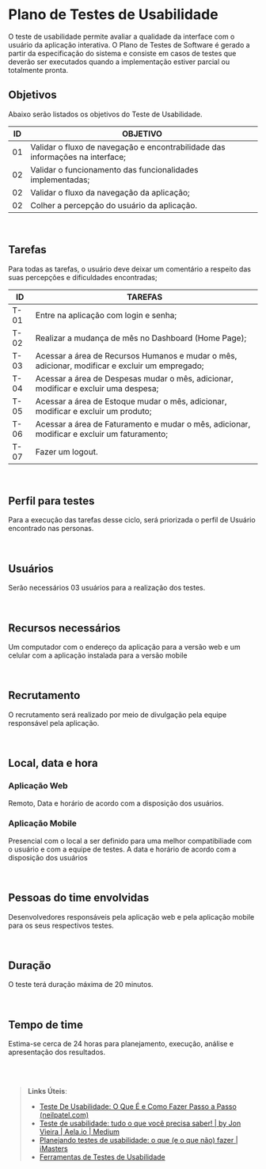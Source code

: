 # Plano de Testes de Usabilidade

O teste de usabilidade permite avaliar a qualidade da interface com o usuário da aplicação interativa. O Plano de Testes de Software é gerado a partir da especificação do sistema e consiste em casos de testes que deverão ser executados quando a implementação estiver parcial ou totalmente pronta.
<br>
## Objetivos
Abaixo serão listados os objetivos do Teste de Usabilidade.

|ID| OBJETIVO                                            |
|--|-------------------------------------------------------|
|01| Validar o fluxo de navegação e encontrabilidade das informações na interface; |
|02| Validar o funcionamento das funcionalidades implementadas; |
|02| Validar o fluxo da navegação da aplicação; |
|02| Colher a percepção do usuário da aplicação. |

<br>

## Tarefas
Para todas as tarefas, o usuário deve deixar um comentário a respeito das suas percepções e dificuldades encontradas;

|ID| TAREFAS                                            |
|--|-------------------------------------------------------|
|T-01| Entre na aplicação com login e senha; |
|T-02| Realizar a mudança de mês no Dashboard (Home Page); |
|T-03| Acessar a área de Recursos Humanos e mudar o mês, adicionar, modificar e excluir um empregado; |
|T-04| Acessar a área de Despesas mudar o mês, adicionar, modificar e excluir uma despesa; |
|T-05| Acessar a área de Estoque mudar o mês, adicionar, modificar e excluir um produto;  |
|T-06| Acessar a área de Faturamento e mudar o mês, adicionar, modificar e excluir um faturamento; |
|T-07| Fazer um logout. |

<br>

## Perfil para testes
Para a execução das tarefas desse ciclo, será priorizada o perfil de Usuário encontrado nas personas.

<br>

## Usuários
Serão necessários 03 usuários para a realização dos testes.

<br>

## Recursos necessários
Um computador com o endereço da aplicação para a versão web e um celular com a aplicação instalada para a versão mobile

<br>

## Recrutamento
O recrutamento será realizado por meio de divulgação pela equipe responsável pela aplicação.

<br>

## Local, data e hora

### Aplicação Web
Remoto, Data e horário de acordo com a disposição dos usuários.

### Aplicação Mobile
Presencial com o local a ser definido para uma melhor compatibiliade com o usuário e com a equipe de testes. A data e horário de acordo com a disposição dos usuários

<br>

## Pessoas do time envolvidas
Desenvolvedores responsáveis pela aplicação web e pela aplicação mobile para os seus respectivos testes.

<br>

## Duração
O teste terá duração máxima de 20 minutos.

<br>

## Tempo de time
Estima-se cerca de 24 horas para planejamento, execução, análise e apresentação dos resultados.

<br>
<br>

> **Links Úteis**:
> - [Teste De Usabilidade: O Que É e Como Fazer Passo a Passo (neilpatel.com)](https://neilpatel.com/br/blog/teste-de-usabilidade/)
> - [Teste de usabilidade: tudo o que você precisa saber! | by Jon Vieira | Aela.io | Medium](https://medium.com/aela/teste-de-usabilidade-o-que-voc%C3%AA-precisa-saber-39a36343d9a6/)
> - [Planejando testes de usabilidade: o que (e o que não) fazer | iMasters](https://imasters.com.br/design-ux/planejando-testes-de-usabilidade-o-que-e-o-que-nao-fazer/)
> - [Ferramentas de Testes de Usabilidade](https://www.usability.gov/how-to-and-tools/resources/templates.html)
